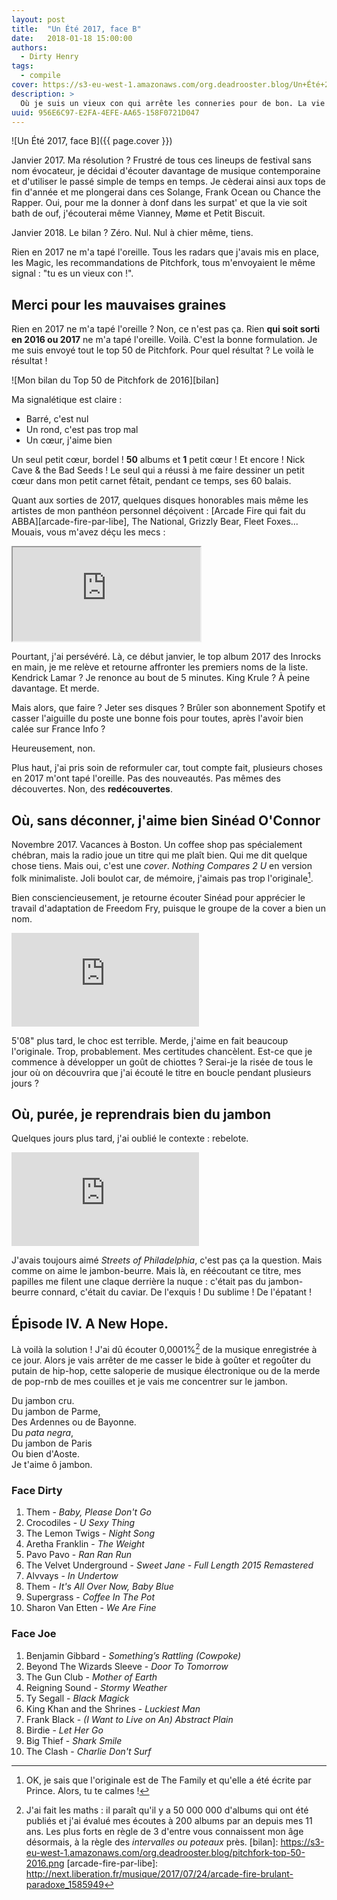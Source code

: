 ```yaml
---
layout: post
title:  "Un Été 2017, face B"
date:   2018-01-18 15:00:00
authors:
  - Dirty Henry
tags:
  - compile
cover: https://s3-eu-west-1.amazonaws.com/org.deadrooster.blog/Un+Été+2017-face+B.jpg
description: >
  Où je suis un vieux con qui arrête les conneries pour de bon. La vie est trop courte pour écouter Solange ou Vianney. Il vaut mieux ré-écouter du Sinéad ou se délecter d'un bon vieux jambon-beurre.
uuid: 956E6C97-E2FA-4EFE-AA65-158F0721D047
---
```


![Un Été 2017, face B]({{ page.cover }})

Janvier 2017. Ma résolution ? Frustré de tous ces lineups de festival sans nom évocateur, je décidai d'écouter davantage de musique contemporaine et d'utiliser le passé simple de temps en temps. Je cèderai ainsi aux tops de fin d'année et me plongerai dans ces Solange, Frank Ocean ou Chance the Rapper. Oui, pour me la donner à donf dans les surpat' et que la vie soit bath de ouf, j'écouterai même Vianney, Møme et Petit Biscuit.

Janvier 2018. Le bilan ? Zéro. Nul. Nul à chier même, tiens.

Rien en 2017 ne m'a tapé l'oreille. Tous les radars que j'avais mis en place, les Magic, les recommandations de Pitchfork, tous m'envoyaient le même signal : "tu es un vieux con !".

## Merci pour les mauvaises graines

Rien en 2017 ne m'a tapé l'oreille ? Non, ce n'est pas ça. Rien **qui soit sorti en 2016 ou 2017** ne m'a tapé l'oreille. Voilà. C'est la bonne formulation. Je me suis envoyé tout le top 50 de Pitchfork. Pour quel résultat ? Le voilà le résultat !

![Mon bilan du Top 50 de Pitchfork de 2016][bilan]

Ma signalétique est claire :

* Barré, c'est nul
* Un rond, c'est pas trop mal
* Un cœur, j'aime bien

Un seul petit cœur, bordel ! **50** albums et **1** petit cœur ! Et encore ! Nick Cave & the Bad Seeds ! Le seul qui a réussi à me faire dessiner un petit cœur dans mon petit carnet fêtait, pendant ce temps, ses 60 balais.

Quant aux sorties de 2017, quelques disques honorables mais même les artistes de mon panthéon personnel déçoivent : [Arcade Fire qui fait du ABBA][arcade-fire-par-libe], The National, Grizzly Bear, Fleet Foxes... Mouais, vous m'avez déçu les mecs :

<div class="embed-responsive embed-responsive-16by9">
  <iframe class="embed-responsive-item" src="https://giphy.com/embed/pVAMI8QYM42n6"></iframe>
</div>

Pourtant, j'ai persévéré. Là, ce début janvier, le top album 2017 des Inrocks en main, je me relève et retourne affronter les premiers noms de la liste. Kendrick Lamar ? Je renonce au bout de 5 minutes. King Krule ? À peine davantage. Et merde.

Mais alors, que faire ? Jeter ses disques ? Brûler son abonnement Spotify et casser l'aiguille du poste une bonne fois pour toutes, après l'avoir bien calée sur France Info ?

Heureusement, non.

Plus haut, j'ai pris soin de reformuler car, tout compte fait, plusieurs choses en 2017 m'ont tapé l'oreille. Pas des nouveautés. Pas mêmes des découvertes. Non, des **redécouvertes**.

## Où, sans déconner, j'aime bien Sinéad O'Connor

Novembre 2017. Vacances à Boston. Un coffee shop pas spécialement chébran, mais la radio joue un titre qui me plaît bien. Qui me dit quelque chose tiens. Mais oui, c'est une *cover*. *Nothing Compares 2 U* en version folk minimaliste. Joli boulot car, de mémoire, j'aimais pas trop l'originale[^1].

Bien consciencieusement, je retourne écouter Sinéad pour apprécier le travail d'adaptation de Freedom Fry, puisque le groupe de la cover a bien un nom.

<div class="embed-responsive embed-responsive-16by9">
  <iframe class="embed-responsive-item" src="https://www.youtube.com/embed/0-EF60neguk" frameborder="0" allow="autoplay; encrypted-media" allowfullscreen></iframe>
</div>

5'08" plus tard, le choc est terrible. Merde, j'aime en fait beaucoup l'originale. Trop, probablement. Mes certitudes chancèlent. Est-ce que je commence à développer un goût de chiottes ? Serai-je la risée de tous le jour où on découvrira que j'ai écouté le titre en boucle pendant plusieurs jours ?

## Où, purée, je reprendrais bien du jambon

Quelques jours plus tard, j'ai oublié le contexte : rebelote.

<div class="embed-responsive embed-responsive-16by9">
  <iframe class="embed-responsive-item" src="https://www.youtube.com/embed/4z2DtNW79sQ" frameborder="0" allow="autoplay; encrypted-media" allowfullscreen></iframe>
</div>

J'avais toujours aimé *Streets of Philadelphia*, c'est pas ça la question. Mais comme on aime le jambon-beurre. Mais là, en réécoutant ce titre, mes papilles me filent une claque derrière la nuque : c'était pas du jambon-beurre connard, c'était du caviar. De l'exquis ! Du sublime ! De l'épatant !

## Épisode IV. A New Hope.

Là voilà la solution ! J'ai dû écouter 0,0001%[^2] de la musique enregistrée à ce jour. Alors je vais arrêter de me casser le bide à goûter et regoûter du putain de hip-hop, cette saloperie de musique électronique ou de la merde de pop-rnb de mes couilles et je vais me concentrer sur le jambon.

Du jambon cru.  
Du jambon de Parme,  
Des Ardennes ou de Bayonne.  
Du *pata negra*,  
Du jambon de Paris  
Ou bien d'Aoste.  
Je t'aime ô jambon.  

<div id='ete-2017-face-B-playlist'
     class="dr-playlist"
     dr-spotify-id="3Iy02RR8SSSoBhmspNDyAF"
     dr-spotify-user="guiguilele">
</div>

### Face Dirty

1. Them - *Baby, Please Don't Go*
1. Crocodiles - *U Sexy Thing*
1. The Lemon Twigs - *Night Song*
1. Aretha Franklin - *The Weight*
1. Pavo Pavo - *Ran Ran Run*
1. The Velvet Underground - *Sweet Jane - Full Length 2015 Remastered*
1. Alvvays - *In Undertow*
1. Them - *It's All Over Now, Baby Blue*
1. Supergrass - *Coffee In The Pot*
1. Sharon Van Etten - *We Are Fine*

### Face Joe

1. Benjamin Gibbard - *Something’s Rattling (Cowpoke)*
1. Beyond The Wizards Sleeve - *Door To Tomorrow*
1. The Gun Club - *Mother of Earth*
1. Reigning Sound - *Stormy Weather*
1. Ty Segall - *Black Magick*
1. King Khan and the Shrines - *Luckiest Man*
1. Frank Black - *(I Want to Live on An) Abstract Plain*
1. Birdie - *Let Her Go*
1. Big Thief - *Shark Smile*
1. The Clash - *Charlie Don't Surf*

[^1]: OK, je sais que l'originale est de The Family et qu'elle a été écrite par Prince. Alors, tu te calmes !
[^2]: J'ai fait les maths : il paraît qu'il y a 50 000 000 d'albums qui ont été publiés et j'ai évalué mes écoutes à 200 albums par an depuis mes 11 ans. Les plus forts en règle de 3 d'entre vous connaissent mon âge désormais, à la règle des *intervalles ou poteaux* près.
[bilan]: https://s3-eu-west-1.amazonaws.com/org.deadrooster.blog/pitchfork-top-50-2016.png
[arcade-fire-par-libe]: http://next.liberation.fr/musique/2017/07/24/arcade-fire-brulant-paradoxe_1585949
